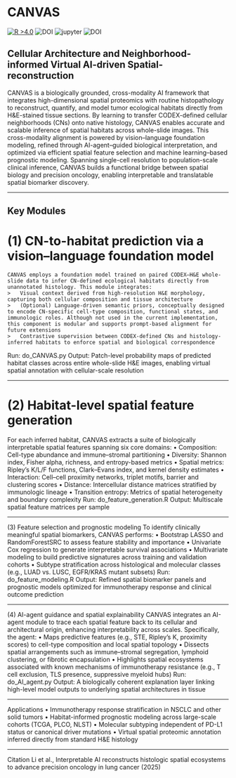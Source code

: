 # CANVAS
[![R >4.0](https://img.shields.io/badge/R-%3E%3D4.0-brightgreen)](https://www.r-project.org/) ![DOI](https://zenodo.org/badge/DOI/10.5281/zenodo.6809147.svg) ![jupyter](https://img.shields.io/badge/Jupyter--notebook-EV_SpaTalk--tutorial-yellow?logo=jupyter) ![DOI](https://img.shields.io/badge/DOI-10.1038%2Fs41467--022--32111--8-yellowgreen)

## Cellular Architecture and Neighborhood-informed Virtual AI-driven Spatial-reconstruction

CANVAS is a biologically grounded, cross-modality AI framework that integrates high-dimensional spatial proteomics with routine histopathology to reconstruct, quantify, and model tumor ecological habitats directly from H&E-stained tissue sections. By learning to transfer CODEX-defined cellular neighborhoods (CNs) onto native histology, CANVAS enables accurate and scalable inference of spatial habitats across whole-slide images. This cross-modality alignment is powered by vision–language foundation modeling, refined through AI-agent–guided biological interpretation, and optimized via efficient spatial feature selection and machine learning–based prognostic modeling. Spanning single-cell resolution to population-scale clinical inference, CANVAS builds a functional bridge between spatial biology and precision oncology, enabling interpretable and translatable spatial biomarker discovery.
________________________________________
## Key Modules
# (1) CN-to-habitat prediction via a vision–language foundation model
```
CANVAS employs a foundation model trained on paired CODEX–H&E whole-slide data to infer CN-defined ecological habitats directly from unannotated histology. This module integrates:
>	Visual context derived from high-resolution H&E morphology, capturing both cellular composition and tissue architecture
>	(Optional) Language-driven semantic priors, conceptually designed to encode CN-specific cell-type composition, functional states, and immunologic roles. Although not used in the current implementation, this component is modular and supports prompt-based alignment for future extensions
>	Contrastive supervision between CODEX-defined CNs and histology-inferred habitats to enforce spatial and biological correspondence
```
Run: do_CANVAS.py
Output: Patch-level probability maps of predicted habitat classes across entire whole-slide H&E images, enabling virtual spatial annotation with cellular-scale resolution
________________________________________
# (2) Habitat-level spatial feature generation
For each inferred habitat, CANVAS extracts a suite of biologically interpretable spatial features spanning six core domains:
•	Composition: Cell-type abundance and immune–stromal partitioning
•	Diversity: Shannon index, Fisher alpha, richness, and entropy-based metrics
•	Spatial metrics: Ripley’s K/L/F functions, Clark–Evans index, and kernel density estimates
•	Interaction: Cell–cell proximity networks, triplet motifs, barrier and clustering scores
•	Distance: Intercellular distance matrices stratified by immunologic lineage
•	Transition entropy: Metrics of spatial heterogeneity and boundary complexity
Run: do_feature_generation.R
Output: Multiscale spatial feature matrices per sample
________________________________________
(3) Feature selection and prognostic modeling
To identify clinically meaningful spatial biomarkers, CANVAS performs:
•	Bootstrap LASSO and RandomForestSRC to assess feature stability and importance
•	Univariate Cox regression to generate interpretable survival associations
•	Multivariate modeling to build predictive signatures across training and validation cohorts
•	Subtype stratification across histological and molecular classes (e.g., LUAD vs. LUSC, EGFR/KRAS mutant subsets)
Run: do_feature_modeling.R
Output: Refined spatial biomarker panels and prognostic models optimized for immunotherapy response and clinical outcome prediction
________________________________________
(4) AI-agent guidance and spatial explainability
CANVAS integrates an AI-agent module to trace each spatial feature back to its cellular and architectural origin, enhancing interpretability across scales. Specifically, the agent:
•	Maps predictive features (e.g., STE, Ripley’s K, proximity scores) to cell-type composition and local spatial topology
•	Dissects spatial arrangements such as immune–stromal segregation, lymphoid clustering, or fibrotic encapsulation
•	Highlights spatial ecosystems associated with known mechanisms of immunotherapy resistance (e.g., T cell exclusion, TLS presence, suppressive myeloid hubs)
Run: do_AI_agent.py
Output: A biologically coherent explanation layer linking high-level model outputs to underlying spatial architectures in tissue
________________________________________
Applications
•	Immunotherapy response stratification in NSCLC and other solid tumors
•	Habitat-informed prognostic modeling across large-scale cohorts (TCGA, PLCO, NLST)
•	Molecular subtyping independent of PD-L1 status or canonical driver mutations
•	Virtual spatial proteomic annotation inferred directly from standard H&E histology
________________________________________
Citation
Li et al., Interpretable AI reconstructs histologic spatial ecosystems to advance precision oncology in lung cancer (2025)

